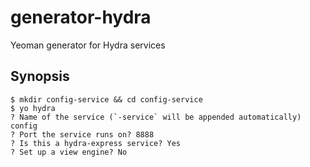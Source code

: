 # generator-hydra

Yeoman generator for Hydra services

## Synopsis
```
$ mkdir config-service && cd config-service
$ yo hydra
? Name of the service (`-service` will be appended automatically) config
? Port the service runs on? 8888
? Is this a hydra-express service? Yes
? Set up a view engine? No
```
